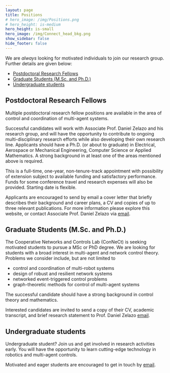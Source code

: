 ```yaml
---
layout: page
title: Positions
# hero_image: /img/Positions.png
# hero_height: is-medium
hero_height: is-small
hero_image: /img/Connect_head_bkg.png
show_sidebar: false
hide_footer: false
---
```


<!-- # Positions -->
We are *always* looking for motivated individuals to join our research group. Further details are given below:
* [Postdoctoral Research Fellows](#Postdoctoral)
* [Graduate Students (M.Sc. and Ph.D.)](#GraduateStudents)
* [Undergraduate students](#underGraduateStudents)

## Postdoctoral Research Fellows
<div id="Postdoctoral"></div>
Multiple postdoctoral research fellow positions are available in the area of control and coordination of multi-agent systems.

Successful candidates will work with Associate Prof. Daniel Zelazo and his research group, and will have the opportunity to contribute to ongoing multi-disciplinary research efforts while also developing their own research line. Applicants should have a Ph.D. (or about to graduate) in Electrical, Aerospace or Mechanical Engineering, Computer Science or Applied Mathematics. A strong background in at least one of the areas mentioned above is required. 

This is a full-time, one-year, non-tenure-track appointment with possibility of extension subject to available funding and satisfactory performance. Funds for some conference travel and research expenses will also be provided. Starting date is flexible.

Applicants are encouraged to send by email a cover letter that briefly describes their background and career plans, a CV and copies of up to three relevant publications. For more information please explore this website, or contact Associate Prof. Daniel Zelazo via [email](mailto:dzelazo@technion.ac.il).


## Graduate Students (M.Sc. and Ph.D.)
<div id="GraduateStudents"></div>
The Cooperative Networks and Controls Lab (ConNeCt) is seeking motivated students to pursue a MSc or PhD degree. We are looking for students with a broad interest in multi-agent and network control theory. Problems we consider include, but are not limited to

- control and coordination of multi-robot systems
- design of robust and resilient network systems
- networked event-triggered control problems
- graph-theoretic methods for control of multi-agent systems

The successful candidate should have a strong background in control theory and mathematics.

Interested candidates are invited to send a copy of their CV, academic transcript, and brief research statement to Prof. Daniel Zelazo [email](mailto:dzelazo@technion.ac.il).

## Undergraduate students 
<div id="underGraduateStudents"></div>
Undergraduate student? Join us and get involved in research activities early. You will have the opportunity to learn cutting-edge technology in robotics and multi-agent controls.

Motivated and eager students are encouraged to get in touch by [email](mailto:dzelazon@technion.ac.il).
